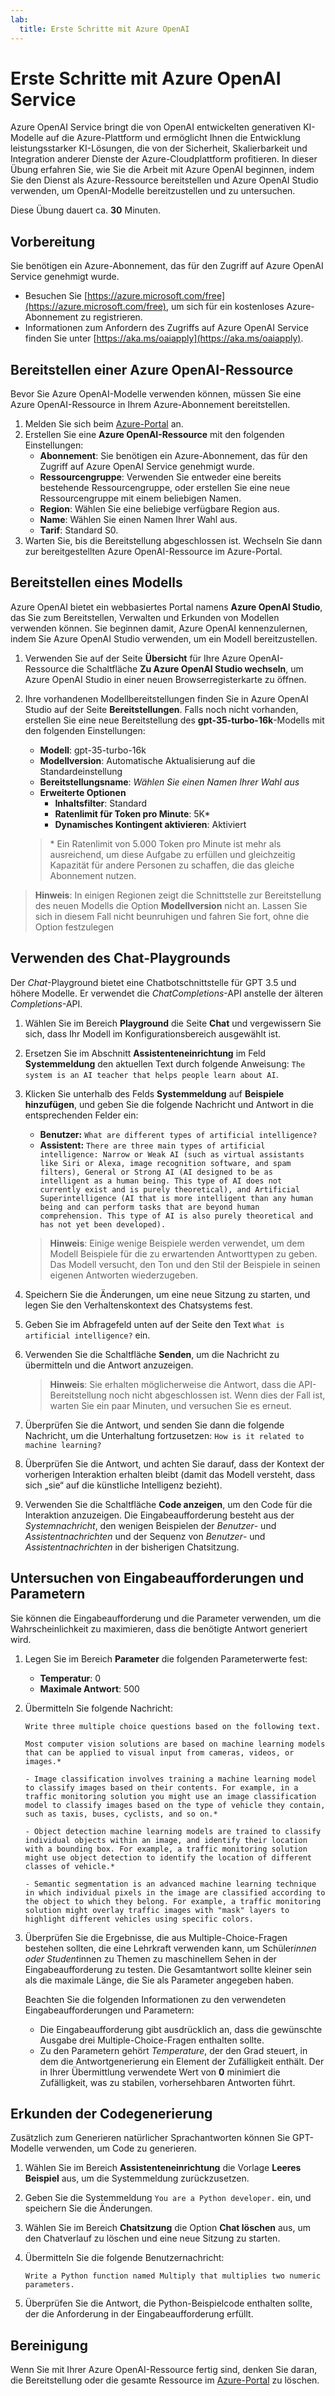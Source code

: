 ```yaml
---
lab:
  title: Erste Schritte mit Azure OpenAI
---
```


# Erste Schritte mit Azure OpenAI Service

Azure OpenAI Service bringt die von OpenAI entwickelten generativen KI-Modelle auf die Azure-Plattform und ermöglicht Ihnen die Entwicklung leistungsstarker KI-Lösungen, die von der Sicherheit, Skalierbarkeit und Integration anderer Dienste der Azure-Cloudplattform profitieren. In dieser Übung erfahren Sie, wie Sie die Arbeit mit Azure OpenAI beginnen, indem Sie den Dienst als Azure-Ressource bereitstellen und Azure OpenAI Studio verwenden, um OpenAI-Modelle bereitzustellen und zu untersuchen.

Diese Übung dauert ca. **30** Minuten.

## Vorbereitung

Sie benötigen ein Azure-Abonnement, das für den Zugriff auf Azure OpenAI Service genehmigt wurde.

- Besuchen Sie [https://azure.microsoft.com/free](https://azure.microsoft.com/free), um sich für ein kostenloses Azure-Abonnement zu registrieren.
- Informationen zum Anfordern des Zugriffs auf Azure OpenAI Service finden Sie unter [https://aka.ms/oaiapply](https://aka.ms/oaiapply).

## Bereitstellen einer Azure OpenAI-Ressource

Bevor Sie Azure OpenAI-Modelle verwenden können, müssen Sie eine Azure OpenAI-Ressource in Ihrem Azure-Abonnement bereitstellen.

1. Melden Sie sich beim [Azure-Portal](https://portal.azure.com) an.
2. Erstellen Sie eine **Azure OpenAI-Ressource** mit den folgenden Einstellungen:
    - **Abonnement**: Sie benötigen ein Azure-Abonnement, das für den Zugriff auf Azure OpenAI Service genehmigt wurde.
    - **Ressourcengruppe**: Verwenden Sie entweder eine bereits bestehende Ressourcengruppe, oder erstellen Sie eine neue Ressourcengruppe mit einem beliebigen Namen.
    - **Region**: Wählen Sie eine beliebige verfügbare Region aus.
    - **Name**: Wählen Sie einen Namen Ihrer Wahl aus.
    - **Tarif**: Standard S0.
3. Warten Sie, bis die Bereitstellung abgeschlossen ist. Wechseln Sie dann zur bereitgestellten Azure OpenAI-Ressource im Azure-Portal.

## Bereitstellen eines Modells

Azure OpenAI bietet ein webbasiertes Portal namens **Azure OpenAI Studio**, das Sie zum Bereitstellen, Verwalten und Erkunden von Modellen verwenden können. Sie beginnen damit, Azure OpenAI kennenzulernen, indem Sie Azure OpenAI Studio verwenden, um ein Modell bereitzustellen.

1. Verwenden Sie auf der Seite **Übersicht** für Ihre Azure OpenAI-Ressource die Schaltfläche **Zu Azure OpenAI Studio wechseln**, um Azure OpenAI Studio in einer neuen Browserregisterkarte zu öffnen.
2. Ihre vorhandenen Modellbereitstellungen finden Sie in Azure OpenAI Studio auf der Seite **Bereitstellungen**. Falls noch nicht vorhanden, erstellen Sie eine neue Bereitstellung des **gpt-35-turbo-16k**-Modells mit den folgenden Einstellungen:
    - **Modell**: gpt-35-turbo-16k
    - **Modellversion**: Automatische Aktualisierung auf die Standardeinstellung
    - **Bereitstellungsname**: *Wählen Sie einen Namen Ihrer Wahl aus*
    - **Erweiterte Optionen**
        - **Inhaltsfilter**: Standard
        - **Ratenlimit für Token pro Minute**: 5K\*
        - **Dynamisches Kontingent aktivieren**: Aktiviert

    > \* Ein Ratenlimit von 5.000 Token pro Minute ist mehr als ausreichend, um diese Aufgabe zu erfüllen und gleichzeitig Kapazität für andere Personen zu schaffen, die das gleiche Abonnement nutzen.

> **Hinweis**: In einigen Regionen zeigt die Schnittstelle zur Bereitstellung des neuen Modells die Option **Modellversion** nicht an. Lassen Sie sich in diesem Fall nicht beunruhigen und fahren Sie fort, ohne die Option festzulegen

## Verwenden des Chat-Playgrounds

Der *Chat*-Playground bietet eine Chatbotschnittstelle für GPT 3.5 und höhere Modelle. Er verwendet die *ChatCompletions*-API anstelle der älteren *Completions*-API.

1. Wählen Sie im Bereich **Playground** die Seite **Chat** und vergewissern Sie sich, dass Ihr Modell im Konfigurationsbereich ausgewählt ist.
2. Ersetzen Sie im Abschnitt **Assistenteneinrichtung** im Feld **Systemmeldung** den aktuellen Text durch folgende Anweisung: `The system is an AI teacher that helps people learn about AI`.

3. Klicken Sie unterhalb des Felds **Systemmeldung** auf **Beispiele hinzufügen**, und geben Sie die folgende Nachricht und Antwort in die entsprechenden Felder ein:

    - **Benutzer:** `What are different types of artificial intelligence?`
    - **Assistent:** `There are three main types of artificial intelligence: Narrow or Weak AI (such as virtual assistants like Siri or Alexa, image recognition software, and spam filters), General or Strong AI (AI designed to be as intelligent as a human being. This type of AI does not currently exist and is purely theoretical), and Artificial Superintelligence (AI that is more intelligent than any human being and can perform tasks that are beyond human comprehension. This type of AI is also purely theoretical and has not yet been developed).`

    > **Hinweis**: Einige wenige Beispiele werden verwendet, um dem Modell Beispiele für die zu erwartenden Antworttypen zu geben. Das Modell versucht, den Ton und den Stil der Beispiele in seinen eigenen Antworten wiederzugeben.

4. Speichern Sie die Änderungen, um eine neue Sitzung zu starten, und legen Sie den Verhaltenskontext des Chatsystems fest.
5. Geben Sie im Abfragefeld unten auf der Seite den Text `What is artificial intelligence?` ein.
6. Verwenden Sie die Schaltfläche **Senden**, um die Nachricht zu übermitteln und die Antwort anzuzeigen.

    > **Hinweis**: Sie erhalten möglicherweise die Antwort, dass die API-Bereitstellung noch nicht abgeschlossen ist. Wenn dies der Fall ist, warten Sie ein paar Minuten, und versuchen Sie es erneut.

7. Überprüfen Sie die Antwort, und senden Sie dann die folgende Nachricht, um die Unterhaltung fortzusetzen: `How is it related to machine learning?`
8. Überprüfen Sie die Antwort, und achten Sie darauf, dass der Kontext der vorherigen Interaktion erhalten bleibt (damit das Modell versteht, dass sich „sie“ auf die künstliche Intelligenz bezieht).
9. Verwenden Sie die Schaltfläche **Code anzeigen**, um den Code für die Interaktion anzuzeigen. Die Eingabeaufforderung besteht aus der *Systemnachricht*, den wenigen Beispielen der *Benutzer*- und *Assistentnachrichten* und der Sequenz von *Benutzer*- und *Assistentnachrichten* in der bisherigen Chatsitzung.

## Untersuchen von Eingabeaufforderungen und Parametern

Sie können die Eingabeaufforderung und die Parameter verwenden, um die Wahrscheinlichkeit zu maximieren, dass die benötigte Antwort generiert wird.

1. Legen Sie im Bereich **Parameter** die folgenden Parameterwerte fest:
    - **Temperatur**: 0
    - **Maximale Antwort**: 500

2. Übermitteln Sie folgende Nachricht:

    ```
    Write three multiple choice questions based on the following text.

    Most computer vision solutions are based on machine learning models that can be applied to visual input from cameras, videos, or images.*

    - Image classification involves training a machine learning model to classify images based on their contents. For example, in a traffic monitoring solution you might use an image classification model to classify images based on the type of vehicle they contain, such as taxis, buses, cyclists, and so on.*

    - Object detection machine learning models are trained to classify individual objects within an image, and identify their location with a bounding box. For example, a traffic monitoring solution might use object detection to identify the location of different classes of vehicle.*

    - Semantic segmentation is an advanced machine learning technique in which individual pixels in the image are classified according to the object to which they belong. For example, a traffic monitoring solution might overlay traffic images with "mask" layers to highlight different vehicles using specific colors.
    ```

3. Überprüfen Sie die Ergebnisse, die aus Multiple-Choice-Fragen bestehen sollten, die eine Lehrkraft verwenden kann, um Schüler*innen oder Student*innen zu Themen zu maschinellem Sehen in der Eingabeaufforderung zu testen. Die Gesamtantwort sollte kleiner sein als die maximale Länge, die Sie als Parameter angegeben haben.

    Beachten Sie die folgenden Informationen zu den verwendeten Eingabeaufforderungen und Parametern:

    - Die Eingabeaufforderung gibt ausdrücklich an, dass die gewünschte Ausgabe drei Multiple-Choice-Fragen enthalten sollte.
    - Zu den Parametern gehört *Temperature*, der den Grad steuert, in dem die Antwortgenerierung ein Element der Zufälligkeit enthält. Der in Ihrer Übermittlung verwendete Wert von **0** minimiert die Zufälligkeit, was zu stabilen, vorhersehbaren Antworten führt.

## Erkunden der Codegenerierung

Zusätzlich zum Generieren natürlicher Sprachantworten können Sie GPT-Modelle verwenden, um Code zu generieren.

1. Wählen Sie im Bereich **Assistenteneinrichtung** die Vorlage **Leeres Beispiel** aus, um die Systemmeldung zurückzusetzen.
2. Geben Sie die Systemmeldung `You are a Python developer.` ein, und speichern Sie die Änderungen.
3. Wählen Sie im Bereich **Chatsitzung** die Option **Chat löschen** aus, um den Chatverlauf zu löschen und eine neue Sitzung zu starten.
4. Übermitteln Sie die folgende Benutzernachricht:

    ```
    Write a Python function named Multiply that multiplies two numeric parameters.
    ```

5. Überprüfen Sie die Antwort, die Python-Beispielcode enthalten sollte, der die Anforderung in der Eingabeaufforderung erfüllt.

## Bereinigung

Wenn Sie mit Ihrer Azure OpenAI-Ressource fertig sind, denken Sie daran, die Bereitstellung oder die gesamte Ressource im [Azure-Portal](https://portal.azure.com) zu löschen.
